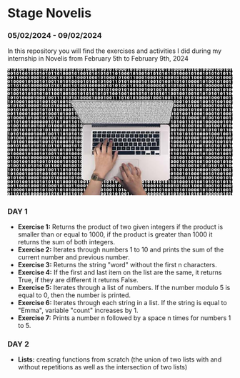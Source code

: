 # Stage Novelis
### 05/02/2024 - 09/02/2024

In this repository you will find the exercises and activities I did during my internship in Novelis from February 5th to February 9th, 2024

![coding image](coding.jpg)

### DAY 1
- **Exercise 1:** Returns the product of two given integers if the product is smaller than or equal to 1000, 
  if the product is greater than 1000 it returns the sum of both integers.
- **Exercise 2:** Iterates through numbers 1 to 10 and prints the sum of the current number and previous number.
- **Exercise 3:** Returns the string "word" without the first n characters.
- **Exercise 4:** If the first and last item on the list are the same, it returns True, if they are different it returns False.
- **Exercise 5:** Iterates through a list of numbers. If the number modulo 5 is equal to 0, then the number is printed.
- **Exercise 6:** Iterates through each string in a list. If the string is equal to "Emma", variable "count" increases by 1.
- **Exercise 7:** Prints a number n followed by a space n times for numbers 1 to 5.

### DAY 2

- **Lists:** creating functions from scratch (the union of two lists with and without repetitions as well as 
  the intersection of two lists)